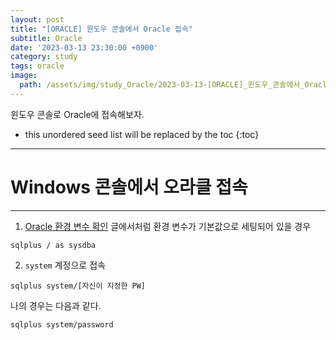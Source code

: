 ```yaml
---
layout: post
title: "[ORACLE] 윈도우 콘솔에서 Oracle 접속"
subtitle: Oracle
date: '2023-03-13 23:30:00 +0900'
category: study
tags: oracle
image:
  path: /assets/img/study_Oracle/2023-03-13-[ORACLE]_윈도우_콘솔에서_Oracle_접속/logo.png
---
```


윈도우 콘솔로 Oracle에 접속해보자.

<!--more-->

* this unordered seed list will be replaced by the toc
{:toc}

<hr/>

# Windows 콘솔에서 오라클 접속
---

1. [Oracle 환경 변수 확인](heoj10272.github.io/study/ORACLE-_환경_변수_확인.html) 글에서처럼 환경 변수가 기본값으로 세팅되어 있을 경우

```
sqlplus / as sysdba
```

2. `system` 계정으로 접속

```
sqlplus system/[자신이 지정한 PW]
```

나의 경우는 다음과 같다.

```
sqlplus system/password
```